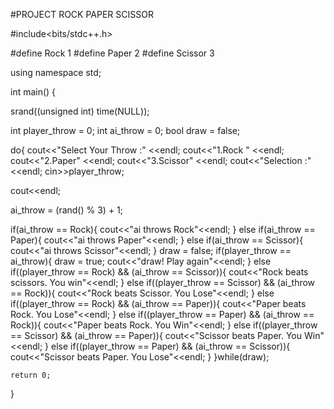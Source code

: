 #PROJECT ROCK PAPER SCISSOR

#include<bits/stdc++.h>

#define Rock 1
#define Paper 2
#define Scissor 3

using namespace std;

int main() {
  
srand((unsigned int) time(NULL));
 
 int player_throw = 0;
 int ai_throw = 0;
 bool draw = false;
 
 do{
cout<<"Select Your Throw :" <<endl;
cout<<"1.Rock " <<endl;
cout<<"2.Paper" <<endl;
cout<<"3.Scissor" <<endl;
cout<<"Selection  :" <<endl;
cin>>player_throw;

cout<<endl;

ai_throw = (rand() % 3) + 1;

if(ai_throw == Rock){
    cout<<"ai throws Rock"<<endl;
}
else if(ai_throw == Paper){
    cout<<"ai throws Paper"<<endl;
}
else if(ai_throw == Scissor){
    cout<<"ai throws Scissor"<<endl;
}
draw = false;
if(player_throw == ai_throw){
    draw = true;
    cout<<"draw! Play again"<<endl;
}
else if((player_throw == Rock) && (ai_throw == Scissor)){
    cout<<"Rock beats scissors. You win"<<endl;
}
else if((player_throw == Scissor) && (ai_throw == Rock)){
    cout<<"Rock beats Scissor. You Lose"<<endl;
}
else if((player_throw == Rock) && (ai_throw == Paper)){
    cout<<"Paper beats Rock. You Lose"<<endl;
}
else if((player_throw == Paper) && (ai_throw == Rock)){
    cout<<"Paper beats Rock. You Win"<<endl;
}
else if((player_throw == Scissor) && (ai_throw == Paper)){
    cout<<"Scissor beats Paper. You Win"<<endl;
}
else if((player_throw == Paper) && (ai_throw == Scissor)){
    cout<<"Scissor beats Paper. You Lose"<<endl;
}
 }while(draw);
 
    return 0;
}

